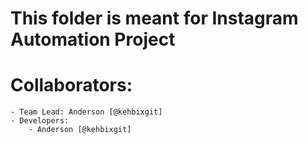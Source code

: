 # This folder is meant for Instagram Automation Project
# Collaborators:
    - Team Lead: Anderson [@kehbixgit]
    - Developers:
        - Anderson [@kehbixgit]
